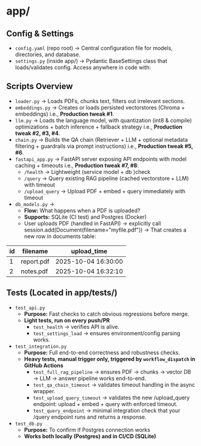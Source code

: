 # app/

## Config & Settings

- `config.yaml` (repo root) → Central configuration file for models, directories, and database.
- `settings.py` (inside app/) → Pydantic BaseSettings class that loads/validates config. Access anywhere in code with:

## Scripts Overview

- `loader.py` → Loads PDFs, chunks text, filters out irrelevant sections.
- `embeddings.py` → Creates or loads persisted vectorstores (Chroma + embeddings) i.e., **Production tweak #1**.
- `llm.py` → Loads the language model, with quantization (int8 & compile) optimizations + batch inference + fallback strategy i.e., **Production tweak #2, #3, #4**.
- `chain.py` → Builds the QA chain (Retriever + LLM + optional metadata filtering + guardrails via prompt instructions) i.e., **Production tweak #5, #6**.
- `fastapi_app.py` → FastAPI server exposing API endpoints with model caching + timeouts i.e., **Production tweak #7, #8**:
  - `/health` → Lightweight (service model + db )check
  - `/query` → Query existing RAG pipeline (cached vectorstore + LLM) with timeout
  - `/upload_query` → Upload PDF + embed + query immediately with timeout
 - `db_models.py`  →
   - **Flow:** What happens when a PDF is uploaded?
   - **Supports:** SQLite (CI test) and Postgres (Docker)
   - User uploads PDF (handled in FastAPI) → explicitly call session.add(Document(filename="myfile.pdf"))  → That creates a new row in documents table:

| id | filename   | upload_time         |
| -- | ---------- | ------------------- |
| 1  | report.pdf | 2025-10-04 16:30:00 |
| 2  | notes.pdf  | 2025-10-04 16:32:10 |


## Tests (Located in app/tests/)

- `test_api.py` 
  - **Purpose:** Fast checks to catch obvious regressions before merge.
  - **Light tests, run on every push/PR**
    - `test_health` → verifies API is alive.
    - `test_settings_load` → ensures environment/config parsing works.
- `test_integration.py` 
  - **Purpose:** Full end-to-end correctness and robustness checks.
  - **Heavy tests, manual trigger only, triggered by `workflow_dispatch` in GitHub Actions**
    - `test_full_rag_pipeline` → ensures PDF → chunks → vector DB → LLM → answer pipeline works end-to-end.
    - `test_qa_chain_timeout` → validates timeout handling in the async wrapper.
    - `test_upload_query_timeout` → validates the new /upload_query endpoint: upload + embed + query with enforced timeout.
    - `test_query_endpoint` → minimal integration check that your /query endpoint runs and returns a response.  
- `test_db.py` 
  - **Purpose:** To confirm if Postgres connection works
  - **Works both locally (Postgres) and in CI/CD (SQLite)**
